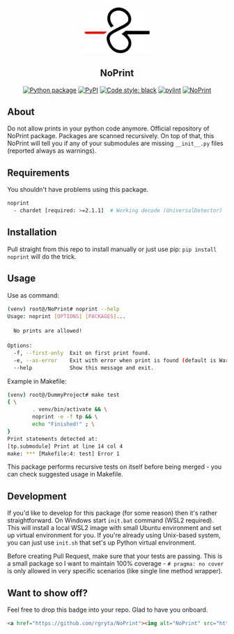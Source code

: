 <p align="center"><a href="https://rgryta.github.io/project/noprint"><img src="https://raw.githubusercontent.com/rgryta/NoPrint/main/docs/logo.png"  width="30%" height="40%"></a></p>
<h2 align="center">NoPrint</h2>
<p align="center">
<a href="https://github.com/rgryta/NoPrint/actions/workflows/main.yml"><img alt="Python package" src="https://github.com/rgryta/NoPrint/actions/workflows/main.yml/badge.svg?branch=main"></a>
<a href="https://pypi.org/project/noprint/"><img alt="PyPI" src="https://img.shields.io/pypi/v/noprint"></a>
<a href="https://github.com/psf/black"><img alt="Code style: black" src="https://img.shields.io/badge/code%20style-black-000000.svg"></a>
<a href="https://github.com/PyCQA/pylint"><img alt="pylint" src="https://img.shields.io/badge/linting-pylint-yellowgreen"></a>
<a href="https://github.com/rgryta/NoPrint"><img alt="NoPrint" src="https://img.shields.io/badge/NoPrint-enabled-blueviolet"></a>
</p>

## About

Do not allow prints in your python code anymore. Official repository of NoPrint package. Packages are scanned recursively. On top of that, this NoPrint will tell you if any of your submodules are missing `__init__.py` files (reported always as warnings).

## Requirements

You shouldn't have problems using this package.
```bash
noprint
  - chardet [required: >=2.1.1]  # Working decode (UniversalDetector)
```

## Installation

Pull straight from this repo to install manually or just use pip: `pip install noprint` will do the trick.

## Usage

Use as command:
```bash
(venv) root@/NoPrint# noprint --help
Usage: noprint [OPTIONS] [PACKAGES]...

  No prints are allowed!

Options:
  -f, --first-only  Exit on first print found.
  -e, --as-error    Exit with error when print is found (default is Warning).
  --help            Show this message and exit.
```

Example in Makefile:
```bash
(venv) root@/DummyProject# make test
{ \
        . venv/bin/activate && \
        noprint -e -f tp && \
        echo "Finished!" ; \
}
Print statements detected at:
[tp.submodule] Print at line 14 col 4
make: *** [Makefile:4: test] Error 1
```

This package performs recursive tests on itself before being merged - you can check suggested usage in Makefile. 

## Development

If you'd like to develop for this package (for some reason) then it's rather straightforward. On Windows start `init.bat` command (WSL2 required). This will install a local WSL2 image with small Ubuntu environment and set up virtual environment for you. If you're already using Unix-based system, you can just use `init.sh` that set's up Python virtual environment.

Before creating Pull Request, make sure that your tests are passing. This is a small package so I want to maintain 100% coverage - `# pragma: no cover` is only allowed in very specific scenarios (like single line method wrapper).

## Want to show off?

Feel free to drop this badge into your repo. Glad to have you onboard.

```md
<a href="https://github.com/rgryta/NoPrint"><img alt="NoPrint" src="https://img.shields.io/badge/NoPrint-enabled-blueviolet"></a>
```
